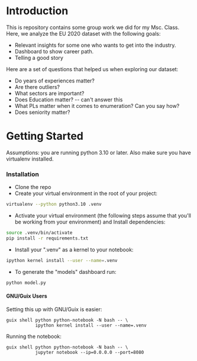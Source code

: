 # Introduction

This is repository contains some group work we did for my Msc. Class.
Here, we analyze the EU 2020 dataset with the following goals:

- Relevant insights for some one who wants to get into the industry.
- Dashboard to show career path.
- Telling a good story

Here are a set of questions that helped us when exploring our dataset:

- Do years of experiences matter?
- Are there outliers?
- What sectors are important?
- Does Education matter? -- can't answer this
- What PLs matter when it comes to enumeration?  Can you say how?
- Does seniority matter?


# Getting Started

Assumptions: you are running python 3.10 or later.  Also make sure you have virtualenv installed.

### Installation

- Clone the repo
- Create your virtual environment in the root of your project:

```bash
virtualenv --python python3.10 .venv
```

- Activate your virtual environment (the following steps assume that you'll be working from your environment) and Install dependencies:

```bash
source .venv/bin/activate
pip install -r requirements.txt
```

- Install your ".venv" as a kernel to your notebook:

```bash
ipython kernel install --user --name=.venv
```

- To generate the "models" dashboard run:

```bash
python model.py
```

#### GNU/Guix Users

Setting this up with GNU/Guix is easier:

```
guix shell python python-notebook -N bash -- \
           ipython kernel install --user --name=.venv
```

Running the notebook:

```
guix shell python python-notebook -N bash -- \
           jupyter notebook --ip=0.0.0.0 --port=8080
```


